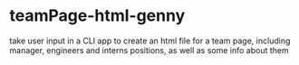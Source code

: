 # teamPage-html-genny
take user input in a CLI app to create an html file for a team page, including manager, engineers and interns positions, as well as some info about them
